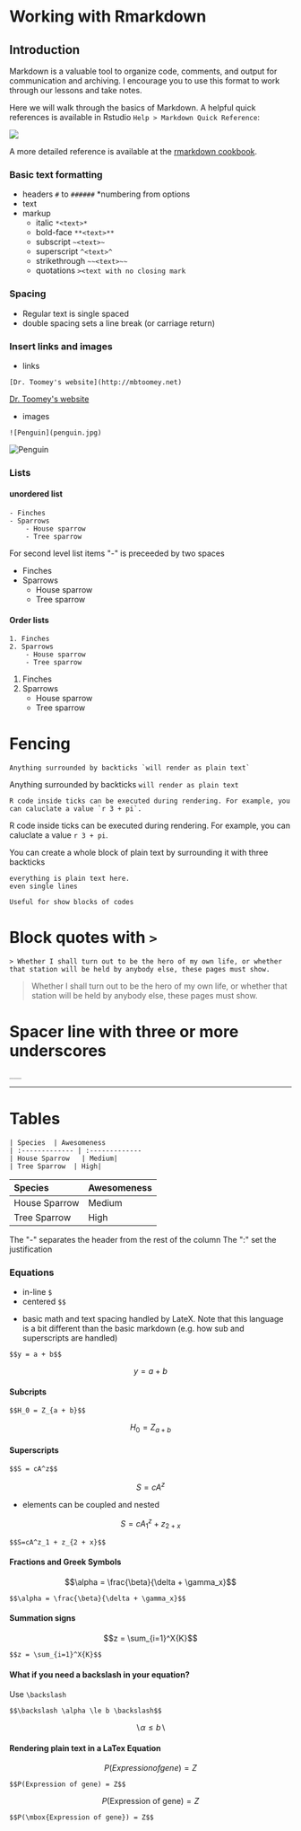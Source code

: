 # Working with Rmarkdown

## Introduction

Markdown is a valuable tool to organize code, comments, and output for communication and archiving. I encourage you to use this format to work through our lessons and take notes. 

Here we will walk through the basics of Markdown. A helpful quick references is available in Rstudio `Help > Markdown Quick Reference`:

![](Help.PNG)

A more detailed reference is available at the [rmarkdown cookbook](https://bookdown.org/yihui/rmarkdown-cookbook/).


### Basic text formatting
- headers `#` to `######`
    *numbering from options
- text
- markup
    * italic `*<text>*`
    * bold-face `**<text>**`
    * subscript `~<text>~`
    * superscript `^<text>^`
    * strikethrough `~~<text>~~`
    * quotations `><text with no closing mark`
    
### Spacing
- Regular text is single spaced
- double spacing sets a line break (or carriage return)
    
### Insert links and images   
- links 

```
[Dr. Toomey's website](http://mbtoomey.net)
```
[Dr. Toomey's website](http://mbtoomey.net)

- images 
```
![Penguin](penguin.jpg)
```
![Penguin](penguin.jpg)


### Lists 

#### unordered list
```
- Finches
- Sparrows
    - House sparrow
    - Tree sparrow
```    
For second level list items "-" is preceeded by two spaces

- Finches
- Sparrows
    - House sparrow
    - Tree sparrow


#### Order lists  
```    
1. Finches
2. Sparrows
    - House sparrow
    - Tree sparrow
```    
1. Finches
2. Sparrows
    - House sparrow
    - Tree sparrow
    
# Fencing
```
Anything surrounded by backticks `will render as plain text` 
```
Anything surrounded by backticks `will render as plain text` 
```{r eval=FALSE}
R code inside ticks can be executed during rendering. For example, you can caluclate a value `r 3 + pi`. 
```
R code inside ticks can be executed during rendering. For example, you can caluclate a value `r 3 + pi`.

You can create a whole block of plain text by surrounding it with three backticks

```
everything is plain text here.
even single lines

Useful for show blocks of codes
```

# Block quotes with `>`

```
> Whether I shall turn out to be the hero of my own life, or whether that station will be held by anybody else, these pages must show.
```

> Whether I shall turn out to be the hero of my own life, or whether that station will be held by anybody else, these pages must show.

# Spacer line with three or more underscores
```
___   
```

___
# Tables

```
| Species  | Awesomeness
| :------------- | :-------------
| House Sparrow   | Medium|
| Tree Sparrow  | High|
```

| Species  | Awesomeness
| :------------- | :-------------
| House Sparrow   | Medium|
| Tree Sparrow  | High|

The "-" separates the header from the rest of the column
The ":" set the justification


### Equations

* in-line `$`
* centered `$$`

- basic math and text spacing handled by LateX. Note that this language is a bit different than the basic markdown (e.g. how sub and superscripts are handled)

```
$$y = a + b$$
```

$$y = a + b$$

#### Subcripts

```
$$H_0 = Z_{a + b}$$
```

$$H_0 = Z_{a + b}$$

#### Superscripts

```
$$S = cA^z$$

```

$$S = cA^z$$


- elements can be coupled and nested

$$S=cA^z_1 + z_{2 + x}$$


```
$$S=cA^z_1 + z_{2 + x}$$

```

#### Fractions and Greek Symbols

$$\alpha = \frac{\beta}{\delta + \gamma_x}$$
```
$$\alpha = \frac{\beta}{\delta + \gamma_x}$$

```

#### Summation signs

$$z = \sum_{i=1}^X{K}$$

```
$$z = \sum_{i=1}^X{K}$$

```

#### What if you need a backslash in your equation? 

Use `\backslash`

```
$$\backslash \alpha \le b \backslash$$

```

$$\backslash \alpha \le b \backslash$$

#### Rendering plain text in a LaTex Equation

$$P(Expression of gene) = Z$$
```
$$P(Expression of gene) = Z$$
```

$$P(\mbox{Expression of gene}) = Z$$

```
$$P(\mbox{Expression of gene}) = Z$$

```
